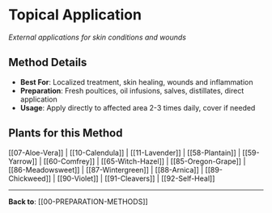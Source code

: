 # Topical Application

*External applications for skin conditions and wounds*

## Method Details
- **Best For**: Localized treatment, skin healing, wounds and inflammation
- **Preparation**: Fresh poultices, oil infusions, salves, distillates, direct application
- **Usage**: Apply directly to affected area 2-3 times daily, cover if needed

## Plants for this Method

[[07-Aloe-Vera]] | [[10-Calendula]] | [[11-Lavender]] | [[58-Plantain]] | [[59-Yarrow]] | [[60-Comfrey]] | [[65-Witch-Hazel]] | [[85-Oregon-Grape]] | [[86-Meadowsweet]] | [[87-Wintergreen]] | [[88-Arnica]] | [[89-Chickweed]] | [[90-Violet]] | [[91-Cleavers]] | [[92-Self-Heal]]

---

**Back to**: [[00-PREPARATION-METHODS]]